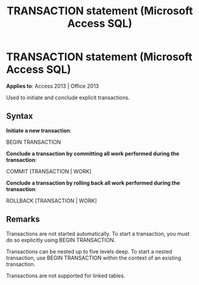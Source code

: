 ﻿---
title: TRANSACTION statement (Microsoft Access SQL)
TOCTitle: TRANSACTION statement (Microsoft Access SQL)
ms:assetid: 481e807d-94e4-f201-adac-d25ee89d9220
ms:mtpsurl: https://msdn.microsoft.com/library/Ff193241(v=office.15)
ms:contentKeyID: 48544614
ms.date: 10/18/2018
mtps_version: v=office.15
f1_keywords:
- jetsql40.chm5277472
f1_categories:
- Office.Version=v15
---

# TRANSACTION statement (Microsoft Access SQL)

**Applies to**: Access 2013 | Office 2013

Used to initiate and conclude explicit transactions.

## Syntax

**Initiate a new transaction**:

BEGIN TRANSACTION

**Conclude a transaction by committing all work performed during the transaction**:

COMMIT \[TRANSACTION | WORK\]

**Conclude a transaction by rolling back all work performed during the transaction**:

ROLLBACK \[TRANSACTION | WORK\]

## Remarks

Transactions are not started automatically. To start a transaction, you must do so explicitly using BEGIN TRANSACTION.

Transactions can be nested up to five levels deep. To start a nested transaction, use BEGIN TRANSACTION within the context of an existing transaction.

Transactions are not supported for linked tables.

